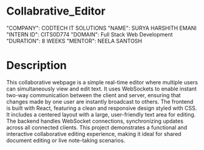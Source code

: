 # Collabrative_Editor
"COMPANY": CODTECH IT SOLUTIONS
"NAME": SURYA HARSHITH EMANI
"INTERN ID": CITS0D774
"DOMAIN": Full Stack Web Development "DURATION": 8 WEEKS
"MENTOR": NEELA SANTOSH
# Description
This collaborative webpage is a simple real-time editor where multiple users can simultaneously view and edit text. It uses WebSockets to enable instant two-way communication between the client and server, ensuring that changes made by one user are instantly broadcast to others. The frontend is built with React, featuring a clean and responsive design styled with CSS. It includes a centered layout with a large, user-friendly text area for editing. The backend handles WebSocket connections, synchronizing updates across all connected clients. This project demonstrates a functional and interactive collaborative editing experience, making it ideal for shared document editing or live note-taking scenarios.

